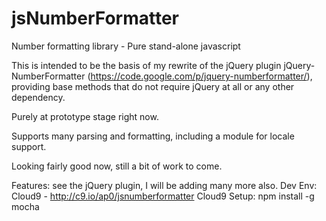 jsNumberFormatter
=================

Number formatting library - Pure stand-alone javascript

This is intended to be the basis of my rewrite of the jQuery plugin jQuery-NumberFormatter (https://code.google.com/p/jquery-numberformatter/), providing base methods that do not require jQuery at all or any other dependency.

Purely at prototype stage right now.

Supports many parsing and formatting, including a module for locale support.

Looking fairly good now, still a bit of work to come.

Features: see the jQuery plugin, I will be adding many more also.
Dev Env: Cloud9 - http://c9.io/ap0/jsnumberformatter
Cloud9 Setup:
npm install -g mocha
